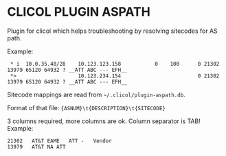 CLICOL PLUGIN ASPATH
====================
Plugin for clicol which helps troubleshooting by resolving sitecodes for AS path.

Example:

	 * i  10.0.35.48/28    10.123.123.158           0    100      0 21302 13979 65120 64932 ? __ATT ABC --- EFH__
	 *>                    10.123.234.154                         0 21302 13979 65120 64932 ? __ATT ABC --- EFH__

Sitecode mappings are read from `~/.clicol/plugin-aspath.db`.

Format of that file:
`{ASNUM}\t{DESCRIPTION}\t{SITECODE}`

3 columns required, more columns are ok. Column separator is TAB!
Example:

	21302	AT&T EAME	ATT	-	Vendor
	13979	AT&T NA	ATT

